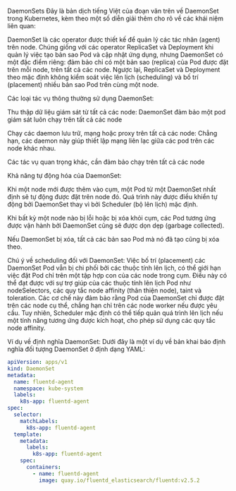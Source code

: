 DaemonSets
Đây là bản dịch tiếng Việt của đoạn văn trên về DaemonSet trong Kubernetes, kèm theo một số diễn giải thêm cho rõ về các
khái niệm liên quan:

DaemonSet là các operator được thiết kế để quản lý các tác nhân (agent) trên node. Chúng giống với các operator
ReplicaSet và Deployment khi quản lý việc tạo bản sao Pod và cập nhật ứng dụng, nhưng DaemonSet có một đặc điểm riêng:
đảm bảo chỉ có một bản sao (replica) của Pod được đặt trên mỗi node, trên tất cả các node. Ngược lại, ReplicaSet và
Deployment theo mặc định không kiểm soát việc lên lịch (scheduling) và bố trí (placement) nhiều bản sao Pod trên cùng
một node.

Các loại tác vụ thông thường sử dụng DaemonSet:

Thu thập dữ liệu giám sát từ tất cả các node: DaemonSet đảm bảo một pod giám sát luôn chạy trên tất cả các node

Chạy các daemon lưu trữ, mạng hoặc proxy trên tất cả các node: Chẳng hạn, các daemon này giúp thiết lập mạng liên lạc
giữa các pod trên các node khác nhau.

Các tác vụ quan trọng khác, cần đảm bảo chạy trên tất cả các node

Khả năng tự động hóa của DaemonSet:

Khi một node mới được thêm vào cụm, một Pod từ một DaemonSet nhất định sẽ tự động được đặt trên node đó. Quá trình này
được điều khiển tự động bởi DaemonSet thay vì bởi Scheduler (bộ lên lịch) mặc định.

Khi bất kỳ một node nào bị lỗi hoặc bị xóa khỏi cụm, các Pod tương ứng được vận hành bởi DaemonSet cũng sẽ được dọn
dẹp (garbage collected).

Nếu DaemonSet bị xóa, tất cả các bản sao Pod mà nó đã tạo cũng bị xóa theo.

Chú ý về scheduling đối với DaemonSet: Việc bố trí (placement) các DaemonSet Pod vẫn bị chi phối bởi các thuộc tính lên
lịch, có thể giới hạn việc đặt Pod chỉ trên một tập hợp con của các node trong cụm. Điều này có thể đạt được với sự trợ
giúp của các thuộc tính lên lịch Pod như nodeSelectors, các quy tắc node affinity (thân thiện node), taint và
toleration. Các cơ chế này đảm bảo rằng Pod của DaemonSet chỉ được đặt trên các node cụ thể, chẳng hạn chỉ trên các node
worker nếu được yêu cầu. Tuy nhiên, Scheduler mặc định có thể tiếp quản quá trình lên lịch nếu một tính năng tương ứng
được kích hoạt, cho phép sử dụng các quy tắc node affinity.

Ví dụ về định nghĩa DaemonSet: Dưới đây là một ví dụ về bản khai báo định nghĩa đối tượng DaemonSet ở định dạng YAML:

```yaml
apiVersion: apps/v1
kind: DaemonSet
metadata:
  name: fluentd-agent
  namespace: kube-system
  labels:
    k8s-app: fluentd-agent
spec:
  selector:
    matchLabels:
      k8s-app: fluentd-agent
  template:
    metadata:
      labels:
        k8s-app: fluentd-agent
    spec:
      containers:
        - name: fluentd-agent
          image: quay.io/fluentd_elasticsearch/fluentd:v2.5.2
```
